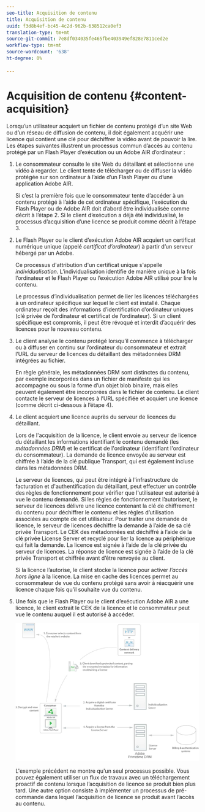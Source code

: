 ```yaml
---
seo-title: Acquisition de contenu
title: Acquisition de contenu
uuid: f3d8b4ef-bc45-4c2d-962b-638512ca0ef3
translation-type: tm+mt
source-git-commit: 7e8df034035fe465fbe403949ef828e7811ced2e
workflow-type: tm+mt
source-wordcount: '638'
ht-degree: 0%

---
```



# Acquisition de contenu {#content-acquisition}

Lorsqu’un utilisateur acquiert un fichier de contenu protégé d’un site Web ou d’un réseau de diffusion de contenu, il doit également acquérir une licence qui contient une clé pour déchiffrer la vidéo avant de pouvoir la lire. Les étapes suivantes illustrent un processus commun d’accès au contenu protégé par un Flash Player d’exécution ou un Adobe AIR d’ordinateur :

1. Le consommateur consulte le site Web du détaillant et sélectionne une vidéo à regarder. Le client tente de télécharger ou de diffuser la vidéo protégée sur son ordinateur à l’aide d’un Flash Player ou d’une application Adobe AIR.

   Si c’est la première fois que le consommateur tente d’accéder à un contenu protégé à l’aide de cet ordinateur spécifique, l’exécution du Flash Player ou de Adobe AIR doit d’abord être individualisée comme décrit à l’étape 2. Si le client d’exécution a déjà été individualisé, le processus d’acquisition d’une licence se produit comme décrit à l’étape 3.

1. Le Flash Player ou le client d’exécution Adobe AIR acquiert un certificat numérique unique (appelé *certificat d’ordinateur*) à partir d’un serveur hébergé par un Adobe.

   Ce processus d&#39;attribution d&#39;un certificat unique s&#39;appelle *individualisation*. L’individualisation identifie de manière unique à la fois l’ordinateur et le Flash Player ou l’exécution Adobe AIR utilisé pour lire le contenu.

   Le processus d’individualisation permet de lier les licences téléchargées à un ordinateur spécifique sur lequel le client est installé. Chaque ordinateur reçoit des informations d’identification d’ordinateur uniques (clé privée de l’ordinateur et certificat de l’ordinateur). Si un client spécifique est compromis, il peut être révoqué et interdit d’acquérir des licences pour le nouveau contenu.

1. Le client analyse le contenu protégé lorsqu’il commence à télécharger ou à diffuser en continu sur l’ordinateur du consommateur et extrait l’URL du serveur de licences du détaillant des métadonnées DRM intégrées au fichier.

   En règle générale, les métadonnées DRM sont distinctes du contenu, par exemple incorporées dans un fichier de manifeste qui les accompagne ou sous la forme d’un objet blob binaire, mais elles peuvent également être incorporées dans le fichier de contenu. Le client contacte le serveur de licences à l’URL spécifiée et acquiert une licence (comme décrit ci-dessous à l’étape 4).
1. Le client acquiert une licence auprès du serveur de licences du détaillant.

   Lors de l&#39;acquisition de la licence, le client envoie au serveur de licence du détaillant les informations identifiant le contenu demandé (les *métadonnées DRM*) et le certificat de l&#39;ordinateur (identifiant l&#39;ordinateur du consommateur). La demande de licence envoyée au serveur est chiffrée à l’aide de la clé publique Transport, qui est également incluse dans les métadonnées DRM.

   Le serveur de licences, qui peut être intégré à l&#39;infrastructure de facturation et d&#39;authentification du détaillant, peut effectuer un contrôle des règles de fonctionnement pour vérifier que l&#39;utilisateur est autorisé à vue le contenu demandé. Si les règles de fonctionnement l’autorisent, le serveur de licences délivre une licence contenant la clé de chiffrement du contenu pour déchiffrer le contenu et les règles d’utilisation associées au compte de cet utilisateur. Pour traiter une demande de licence, le serveur de licences déchiffre la demande à l’aide de sa clé privée Transport. Le CEK des métadonnées est déchiffré à l’aide de la clé privée License Server et recyclé pour lier la licence au périphérique qui fait la demande. La licence est signée à l’aide de la clé privée du serveur de licences. La réponse de licence est signée à l’aide de la clé privée Transport et chiffrée avant d’être renvoyée au client.

   Si la licence l’autorise, le client stocke la licence pour activer *l’accès hors ligne* à la licence. La mise en cache des licences permet au consommateur de vue du contenu protégé sans avoir à réacquérir une licence chaque fois qu’il souhaite vue du contenu.

1. Une fois que le Flash Player ou le client d’exécution Adobe AIR a une licence, le client extrait le CEK de la licence et le consommateur peut vue le contenu auquel il est autorisé à accéder.

   <!--<a id="fig_s43_gc2_44"></a>-->

   ![](assets/FMRMS_fig01_web.png)

   L&#39;exemple précédent ne montre qu&#39;un seul processus possible. Vous pouvez également utiliser un flux de travaux avec un téléchargement proactif de contenu lorsque l’acquisition de licence se produit bien plus tard. Une autre option consiste à implémenter un processus de pré-commande dans lequel l’acquisition de licence se produit avant l’accès au contenu.

